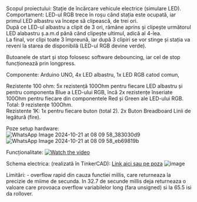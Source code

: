 Scopul proiectului: Stație de încărcare vehicule electrice (simulare LED). \
Comportament: LED-ul RGB trece în roșu când stația este ocupată, iar primul LED albastru va începe să clipească, de trei ori. \
După ce LED-ul albastru a clipit de 3 ori, rămâne aprins și clipește următorul LED alabastru ș.a.m.d până când clipește ultimul, adică al 4-lea. \
La final, vor clipi toate 3 împreună, iar după 3 clipiri se vor stinge și stația va reveni la starea de disponibilă (LED-ul RGB devine verde).

Butoanele de start și stop folosesc software debouncing, iar cel de stop funcționează prin longpress.

Componente: Arduino UNO, 4x LED albastru, 1x LED RGB catod comun, 

Rezistente 100 ohm: 5x rezistență 100Ohm pentru fiecare LED albastru și pentru componenta Blue a LED-ului RGB, încă 2x rezistențe înseriate 100Ohm pentru fiecare din componentele Red și Green ale LED-ului RGB. Total: 9 rezistențe 100Ohm. \
Rezistente 1K: 1x pentru fiecare buton (total 2).
2x Buton 
Breadboard
Linii de legătură (fire).

Poze setup hardware:
![WhatsApp Image 2024-10-21 at 08 09 58_383030d9](https://github.com/user-attachments/assets/2c299f16-8917-4836-9fb9-2667bde28831)
![WhatsApp Image 2024-10-21 at 08 09 58_eb69819b](https://github.com/user-attachments/assets/00a03d3f-e1f7-41cf-8b42-bf055082b50d)

Funcționalitate:
[![Watch the video](https://img.youtube.com/vi/mcoNxDeWV3o/maxresdefault.jpg)](https://youtu.be/mcoNxDeWV3o)

Schema electrica: (realizată în TinkerCAD):
[Link aici sau pe poza](https://youtu.be/mcoNxDeWV3o)
![image](https://github.com/user-attachments/assets/038f27eb-0a4b-44f7-8214-baf15c77566b)

Limitări: - overflow rapid din cauza functiei millis, care returneaza la precizie de miime de secunda. In 32.7 de secunde millis deja returneaza o valoare care provoaca overflow variabilelor long (fara unsigned) si la 65.5 isi da rollover.
